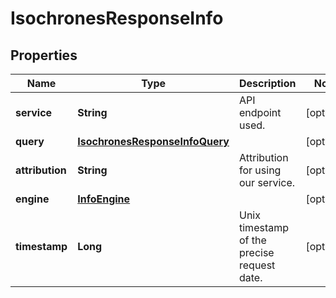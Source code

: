 
# IsochronesResponseInfo

## Properties
Name | Type | Description | Notes
------------ | ------------- | ------------- | -------------
**service** | **String** | API endpoint used. |  [optional]
**query** | [**IsochronesResponseInfoQuery**](IsochronesResponseInfoQuery.md) |  |  [optional]
**attribution** | **String** | Attribution for using our service. |  [optional]
**engine** | [**InfoEngine**](InfoEngine.md) |  |  [optional]
**timestamp** | **Long** | Unix timestamp of the precise request date. |  [optional]



